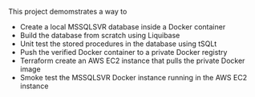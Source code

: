 This project demomstrates a way to

* Create a local MSSQLSVR database inside a Docker container
* Build the database from scratch using Liquibase
* Unit test the stored procedures in the database using tSQLt
* Push the verified Docker container to a private Docker registry
* Terraform create an AWS EC2 instance that pulls the private Docker image
* Smoke test the MSSQLSVR Docker instance running in the AWS EC2 instance

